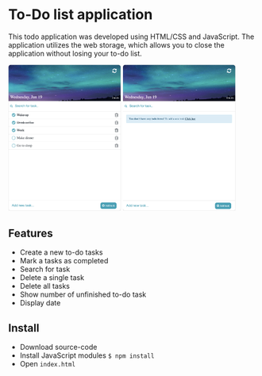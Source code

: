 # To-Do list application
This todo application was developed using HTML/CSS and JavaScript. The application utilizes the web storage, which allows you to close the application without losing your to-do list. 
<p float="left">
<img width="45%" alt="portfolio_view" src="img/application.png">
<img width="45%" alt="portfolio_view" src="img/application-empty.png">
</p>

## Features 
* Create a new to-do tasks 
* Mark a tasks as completed
* Search for task 
* Delete a single task
* Delete all tasks
* Show number of unfinished to-do task
* Display date

## Install
* Download source-code
* Install JavaScript modules `$ npm install`
* Open `index.html`
